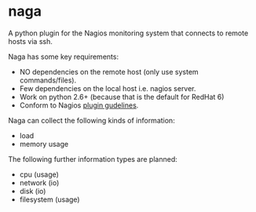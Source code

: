 naga
====

A python plugin for the Nagios monitoring system that connects to remote hosts
via ssh. 

Naga has some key requirements:
 * NO dependencies on the remote host (only use system commands/files).
 * Few dependencies on the local host i.e. nagios server.
 * Work on python 2.6+ (because that is the default for RedHat 6)
 * Conform to Nagios [plugin gudelines][pgl].

Naga can collect the following kinds of information:
 * load 
 * memory usage 

The following further information types are planned:
 * cpu (usage)
 * network (io)
 * disk (io)
 * filesystem (usage)

[pgl]: http://nagiosplug.sourceforge.net/developer-guidelines.html

